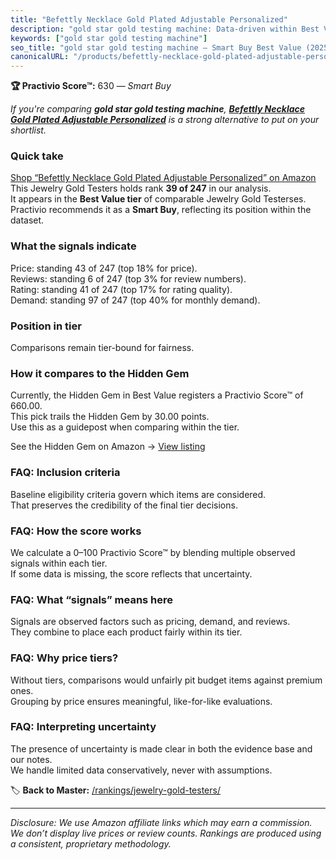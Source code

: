 ```yaml
---
title: "Befettly Necklace Gold Plated Adjustable Personalized"
description: "gold star gold testing machine: Data-driven within Best Value ranking using the Practivio Score™. Positioned by quality, value, demand, findability, momentum."
keywords: ["gold star gold testing machine"]
seo_title: "gold star gold testing machine — Smart Buy Best Value (2025)"
canonicalURL: "/products/befettly-necklace-gold-plated-adjustable-personalized-B07DL159Z3/"
---
```


**🏆 Practivio Score™:** 630 — _Smart Buy_


*If you're comparing **gold star gold testing machine**, **[Befettly Necklace Gold Plated Adjustable Personalized](https://www.amazon.com/dp/B07DL159Z3?tag=practivio-20)** is a strong alternative to put on your shortlist.*
### Quick take
[Shop “Befettly Necklace Gold Plated Adjustable Personalized” on Amazon](https://www.amazon.com/dp/B07DL159Z3?tag=practivio-20)
This Jewelry Gold Testers holds rank **39 of 247** in our analysis.  
It appears in the **Best Value tier** of comparable Jewelry Gold Testerses.  
Practivio recommends it as a **Smart Buy**, reflecting its position within the dataset.

### What the signals indicate
Price: standing 43 of 247 (top 18% for price).  
Reviews: standing 6 of 247 (top 3% for review numbers).  
Rating: standing 41 of 247 (top 17% for rating quality).  
Demand: standing 97 of 247 (top 40% for monthly demand).

### Position in tier
Comparisons remain tier-bound for fairness.

### How it compares to the Hidden Gem
Currently, the Hidden Gem in Best Value registers a Practivio Score™ of 660.00.  
This pick trails the Hidden Gem by 30.00 points.  
Use this as a guidepost when comparing within the tier.  

See the Hidden Gem on Amazon → [View listing](https://www.amazon.com/dp/B0CHKLZ7PJ?tag=practivio-20)

### FAQ: Inclusion criteria
Baseline eligibility criteria govern which items are considered.  
That preserves the credibility of the final tier decisions.

### FAQ: How the score works
We calculate a 0–100 Practivio Score™ by blending multiple observed signals within each tier.  
If some data is missing, the score reflects that uncertainty.

### FAQ: What “signals” means here
Signals are observed factors such as pricing, demand, and reviews.  
They combine to place each product fairly within its tier.

### FAQ: Why price tiers?
Without tiers, comparisons would unfairly pit budget items against premium ones.  
Grouping by price ensures meaningful, like-for-like evaluations.

### FAQ: Interpreting uncertainty
The presence of uncertainty is made clear in both the evidence base and our notes.  
We handle limited data conservatively, never with assumptions.


🏷️ **Back to Master:** [/rankings/jewelry-gold-testers/](/rankings/jewelry-gold-testers/)

---
_Disclosure: We use Amazon affiliate links which may earn a commission. We don’t display live prices or review counts. Rankings are produced using a consistent, proprietary methodology._
